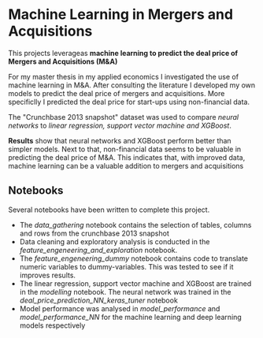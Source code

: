 # Machine Learning in Mergers and Acquisitions

This projects leverageas **machine learning to predict the deal price of Mergers and Acquisitions (M&A)**

For my master thesis in my applied economics I investigated the use of machine learning in M&A.
After consulting the literature I developed my own models to predict the deal price of mergers and acquisitions.
More specificlly I predicted the deal price for start-ups using non-financial data.

The "Crunchbase 2013 snapshot" dataset was used to compare *neural networks* to *linear regression, support vector machine and XGBoost*.

**Results** show that neural networks and XGBoost perform better than simpler models.
Next to that, non-financial data seems to be valuable in predicting the deal price of M&A.
This indicates that, with improved data, machine learning can be a valuable addition to mergers and acquisitions



## Notebooks
Several notebooks have been written to complete this project.
- The *data_gathering* notebook contains the selection of tables, columns and rows from the crunchbase 2013 snapshot
- Data cleaning and exploratory analysis is conducted in the *feature_engeneering_and_exploration* notebook.
- The *feature_engeneering_dummy* notebook contains code to translate numeric variables to dummy-variables. This was tested to see if it improves results.
- The linear regression, support vector machine and XGBoost are trained in the *modelling* notebook. The neural network was trained in the *deal_price_prediction_NN_keras_tuner* notebook
- Model performance was analysed in *model_performance* and *model_performance_NN* for the machine learning and deep learning models respectively
